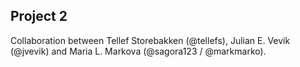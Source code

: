 ## Project 2

Collaboration between Tellef Storebakken (@tellefs), Julian E. Vevik (@jvevik) and Maria L. Markova (@sagora123 / @markmarko).


